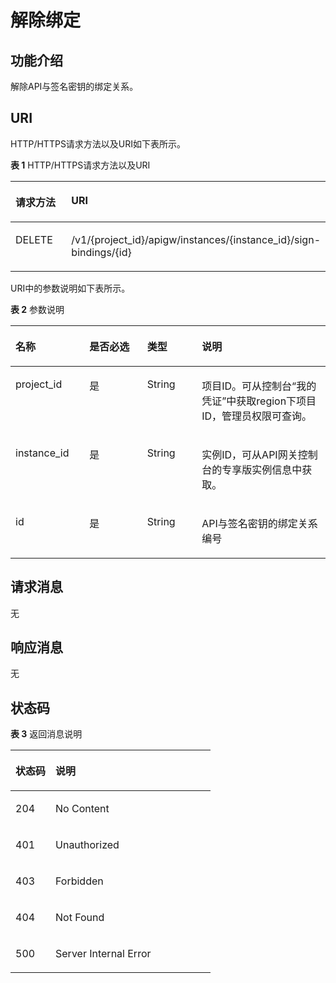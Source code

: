 # 解除绑定<a name="apig-phapi-180713145"></a>

## 功能介绍<a name="section14755569"></a>

解除API与签名密钥的绑定关系。

## URI<a name="section65691257"></a>

HTTP/HTTPS请求方法以及URI如下表所示。

**表 1**  HTTP/HTTPS请求方法以及URI

<a name="table19817972"></a>
<table><thead align="left"><tr id="row17991642"><th class="cellrowborder" valign="top" width="20%" id="mcps1.2.3.1.1"><p id="p48036934"><a name="p48036934"></a><a name="p48036934"></a>请求方法</p>
</th>
<th class="cellrowborder" valign="top" width="80%" id="mcps1.2.3.1.2"><p id="p65786413"><a name="p65786413"></a><a name="p65786413"></a>URI</p>
</th>
</tr>
</thead>
<tbody><tr id="row27099257"><td class="cellrowborder" valign="top" width="20%" headers="mcps1.2.3.1.1 "><p id="p47556242"><a name="p47556242"></a><a name="p47556242"></a>DELETE</p>
</td>
<td class="cellrowborder" valign="top" width="80%" headers="mcps1.2.3.1.2 "><p id="p26850399"><a name="p26850399"></a><a name="p26850399"></a>/v1/{project_id}/apigw/instances/{instance_id}/sign-bindings/{id}</p>
</td>
</tr>
</tbody>
</table>

URI中的参数说明如下表所示。

**表 2**  参数说明

<a name="table45261972"></a>
<table><thead align="left"><tr id="row64352789"><th class="cellrowborder" valign="top" width="23.46765323467653%" id="mcps1.2.5.1.1"><p id="p45193382"><a name="p45193382"></a><a name="p45193382"></a>名称</p>
</th>
<th class="cellrowborder" valign="top" width="18.36816318368163%" id="mcps1.2.5.1.2"><p id="p36785320"><a name="p36785320"></a><a name="p36785320"></a>是否必选</p>
</th>
<th class="cellrowborder" valign="top" width="17.348265173482652%" id="mcps1.2.5.1.3"><p id="p26820930"><a name="p26820930"></a><a name="p26820930"></a>类型</p>
</th>
<th class="cellrowborder" valign="top" width="40.815918408159185%" id="mcps1.2.5.1.4"><p id="p25011741"><a name="p25011741"></a><a name="p25011741"></a>说明</p>
</th>
</tr>
</thead>
<tbody><tr id="row1995171320529"><td class="cellrowborder" valign="top" width="23.46765323467653%" headers="mcps1.2.5.1.1 "><p id="p55878963"><a name="p55878963"></a><a name="p55878963"></a>project_id</p>
</td>
<td class="cellrowborder" valign="top" width="18.36816318368163%" headers="mcps1.2.5.1.2 "><p id="p29902160"><a name="p29902160"></a><a name="p29902160"></a>是</p>
</td>
<td class="cellrowborder" valign="top" width="17.348265173482652%" headers="mcps1.2.5.1.3 "><p id="p6155914"><a name="p6155914"></a><a name="p6155914"></a>String</p>
</td>
<td class="cellrowborder" valign="top" width="40.815918408159185%" headers="mcps1.2.5.1.4 "><p id="p28867016"><a name="p28867016"></a><a name="p28867016"></a>项目ID。可从控制台“我的凭证”中获取region下项目ID，管理员权限可查询。</p>
</td>
</tr>
<tr id="row94491913175219"><td class="cellrowborder" valign="top" width="23.46765323467653%" headers="mcps1.2.5.1.1 "><p id="p1780913159538"><a name="p1780913159538"></a><a name="p1780913159538"></a>instance_id</p>
</td>
<td class="cellrowborder" valign="top" width="18.36816318368163%" headers="mcps1.2.5.1.2 "><p id="p9809215115310"><a name="p9809215115310"></a><a name="p9809215115310"></a>是</p>
</td>
<td class="cellrowborder" valign="top" width="17.348265173482652%" headers="mcps1.2.5.1.3 "><p id="p1280914152538"><a name="p1280914152538"></a><a name="p1280914152538"></a>String</p>
</td>
<td class="cellrowborder" valign="top" width="40.815918408159185%" headers="mcps1.2.5.1.4 "><p id="p1880914157537"><a name="p1880914157537"></a><a name="p1880914157537"></a>实例ID，可从API网关控制台的专享版实例信息中获取。</p>
</td>
</tr>
<tr id="row12685153"><td class="cellrowborder" valign="top" width="23.46765323467653%" headers="mcps1.2.5.1.1 "><p id="p20864436"><a name="p20864436"></a><a name="p20864436"></a>id</p>
</td>
<td class="cellrowborder" valign="top" width="18.36816318368163%" headers="mcps1.2.5.1.2 "><p id="p12297793"><a name="p12297793"></a><a name="p12297793"></a>是</p>
</td>
<td class="cellrowborder" valign="top" width="17.348265173482652%" headers="mcps1.2.5.1.3 "><p id="p56597166"><a name="p56597166"></a><a name="p56597166"></a>String</p>
</td>
<td class="cellrowborder" valign="top" width="40.815918408159185%" headers="mcps1.2.5.1.4 "><p id="p20967715"><a name="p20967715"></a><a name="p20967715"></a>API与签名密钥的绑定关系编号</p>
</td>
</tr>
</tbody>
</table>

## 请求消息<a name="section54350403"></a>

无

## 响应消息<a name="section40306538"></a>

无

## 状态码<a name="section19391585"></a>

**表 3**  返回消息说明

<a name="table31210887"></a>
<table><thead align="left"><tr id="row28095078"><th class="cellrowborder" valign="top" width="20%" id="mcps1.2.3.1.1"><p id="p61108822"><a name="p61108822"></a><a name="p61108822"></a>状态码</p>
</th>
<th class="cellrowborder" valign="top" width="80%" id="mcps1.2.3.1.2"><p id="p55154851"><a name="p55154851"></a><a name="p55154851"></a>说明</p>
</th>
</tr>
</thead>
<tbody><tr id="row9677322"><td class="cellrowborder" valign="top" width="20%" headers="mcps1.2.3.1.1 "><p id="p45665645"><a name="p45665645"></a><a name="p45665645"></a>204</p>
</td>
<td class="cellrowborder" valign="top" width="80%" headers="mcps1.2.3.1.2 "><p id="p7929744"><a name="p7929744"></a><a name="p7929744"></a>No Content</p>
</td>
</tr>
<tr id="row4258833"><td class="cellrowborder" valign="top" width="20%" headers="mcps1.2.3.1.1 "><p id="p9421175"><a name="p9421175"></a><a name="p9421175"></a>401</p>
</td>
<td class="cellrowborder" valign="top" width="80%" headers="mcps1.2.3.1.2 "><p id="p24917747"><a name="p24917747"></a><a name="p24917747"></a>Unauthorized</p>
</td>
</tr>
<tr id="row22933131"><td class="cellrowborder" valign="top" width="20%" headers="mcps1.2.3.1.1 "><p id="p45644352"><a name="p45644352"></a><a name="p45644352"></a>403</p>
</td>
<td class="cellrowborder" valign="top" width="80%" headers="mcps1.2.3.1.2 "><p id="p6205054"><a name="p6205054"></a><a name="p6205054"></a>Forbidden</p>
</td>
</tr>
<tr id="row55845487"><td class="cellrowborder" valign="top" width="20%" headers="mcps1.2.3.1.1 "><p id="p27190604"><a name="p27190604"></a><a name="p27190604"></a>404</p>
</td>
<td class="cellrowborder" valign="top" width="80%" headers="mcps1.2.3.1.2 "><p id="p15296380"><a name="p15296380"></a><a name="p15296380"></a>Not Found</p>
</td>
</tr>
<tr id="row24835961"><td class="cellrowborder" valign="top" width="20%" headers="mcps1.2.3.1.1 "><p id="p65555816"><a name="p65555816"></a><a name="p65555816"></a>500</p>
</td>
<td class="cellrowborder" valign="top" width="80%" headers="mcps1.2.3.1.2 "><p id="p8420904"><a name="p8420904"></a><a name="p8420904"></a>Server Internal Error</p>
</td>
</tr>
</tbody>
</table>

